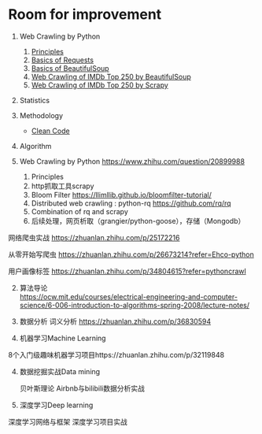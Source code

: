# Room for improvement

1. Web Crawling by Python
    1. [Principles](https://github.com/qpg93/personal/blob/master/1-crawler/1-principles.md)
    2. [Basics of Requests](https://github.com/qpg93/personal/blob/master/1-crawler/2-requests.py)
    3. [Basics of BeautifulSoup](https://github.com/qpg93/personal/blob/master/1-crawler/3-beautifulsoup.py)
    4. [Web Crawling of IMDb Top 250 by BeautifulSoup](https://github.com/qpg93/personal/blob/master/1-crawler/4-beautifulsoup/imdb250.py)
    5. [Web Crawling of IMDb Top 250 by Scrapy](https://github.com/qpg93/personal/blob/master/1-crawler/5-scrapy/README.md)
2. Statistics
3. Methodology
    - [Clean Code](https://github.com/qpg93/personal/blob/master/3-methodology/clean_code.md)
4. Algorithm




1. Web Crawling by Python https://www.zhihu.com/question/20899988
    1. Principles
    2. http抓取工具scrapy
    3. Bloom Filter
https://llimllib.github.io/bloomfilter-tutorial/
    4. Distributed web crawling : python-rq
https://github.com/rq/rq
    5. Combination of rq and scrapy
    6. 后续处理，网页析取（grangier/python-goose），存储（Mongodb）

网络爬虫实战 https://zhuanlan.zhihu.com/p/25172216

从零开始写爬虫 https://zhuanlan.zhihu.com/p/26673214?refer=Ehco-python

用户画像标签 https://zhuanlan.zhihu.com/p/34804615?refer=pythoncrawl

2. 算法导论  
https://ocw.mit.edu/courses/electrical-engineering-and-computer-science/6-006-introduction-to-algorithms-spring-2008/lecture-notes/

3. 数据分析
词义分析 https://zhuanlan.zhihu.com/p/36830594

3. 机器学习Machine Learning

8个入门级趣味机器学习项目https://zhuanlan.zhihu.com/p/32119848

4. 数据挖掘实战Data mining

    贝叶斯理论
    Airbnb与bilibili数据分析实战

5. 深度学习Deep learning

  深度学习网络与框架
  深度学习项目实战
